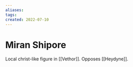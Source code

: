 ```yaml
---
aliases: 
tags: 
created: 2022-07-10
---
```

# Miran Shipore
Local christ-like figure in [[Vethor]]. Opposes [[Heydyne]].